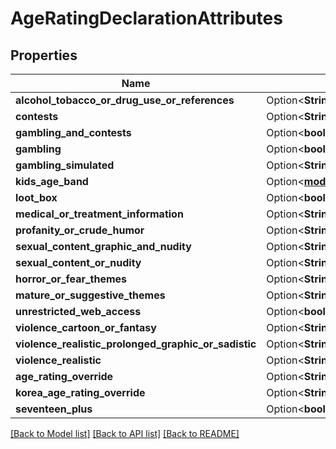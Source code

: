 # AgeRatingDeclarationAttributes

## Properties

Name | Type | Description | Notes
------------ | ------------- | ------------- | -------------
**alcohol_tobacco_or_drug_use_or_references** | Option<**String**> |  | [optional]
**contests** | Option<**String**> |  | [optional]
**gambling_and_contests** | Option<**bool**> |  | [optional]
**gambling** | Option<**bool**> |  | [optional]
**gambling_simulated** | Option<**String**> |  | [optional]
**kids_age_band** | Option<[**models::KidsAgeBand**](KidsAgeBand.md)> |  | [optional]
**loot_box** | Option<**bool**> |  | [optional]
**medical_or_treatment_information** | Option<**String**> |  | [optional]
**profanity_or_crude_humor** | Option<**String**> |  | [optional]
**sexual_content_graphic_and_nudity** | Option<**String**> |  | [optional]
**sexual_content_or_nudity** | Option<**String**> |  | [optional]
**horror_or_fear_themes** | Option<**String**> |  | [optional]
**mature_or_suggestive_themes** | Option<**String**> |  | [optional]
**unrestricted_web_access** | Option<**bool**> |  | [optional]
**violence_cartoon_or_fantasy** | Option<**String**> |  | [optional]
**violence_realistic_prolonged_graphic_or_sadistic** | Option<**String**> |  | [optional]
**violence_realistic** | Option<**String**> |  | [optional]
**age_rating_override** | Option<**String**> |  | [optional]
**korea_age_rating_override** | Option<**String**> |  | [optional]
**seventeen_plus** | Option<**bool**> |  | [optional]

[[Back to Model list]](../README.md#documentation-for-models) [[Back to API list]](../README.md#documentation-for-api-endpoints) [[Back to README]](../README.md)


